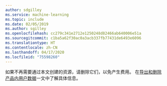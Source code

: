 ```yaml
---
author: sdgilley
ms.service: machine-learning
ms.topic: include
ms.date: 02/05/2019
ms.author: sgilley
ms.openlocfilehash: cc279c341e2712e1250248d82466ab640006e51a
ms.sourcegitcommit: c1ba5a62f30ac0a3acb337fb77431de6493e6096
ms.translationtype: HT
ms.contentlocale: zh-CN
ms.lasthandoff: 04/17/2020
ms.locfileid: "75598260"
---
```

如果不再需要通过本文创建的资源，请删除它们，以免产生费用。 在[导出和删除产品内用户数据](../articles/machine-learning/studio/export-delete-personal-data-dsr.md#delete)一文中了解具体信息。